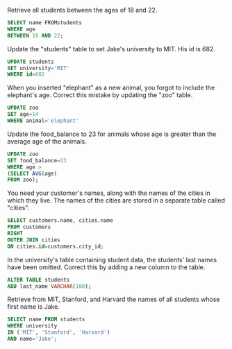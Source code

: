 Retrieve all students between the ages of 18 and 22.
```SQL
SELECT name FROMstudents 
WHERE age 
BETWEEN 18 AND 22;
```

Update the "students" table to set Jake's university to MIT. His id is 682.
```sql
UPDATE students 
SET university='MIT'
WHERE id=682
```

When you inserted "elephant" as a new animal, you forgot to include the elephant's age. Correct this mistake by updating the "zoo" table.
```sql
UPDATE zoo 
SET age=14
WHERE animal='elephant'
```

Update the food_balance to 23 for animals whose age is greater than the average age of the animals.
```sql
UPDATE zoo
SET food_balance=23 
WHERE age > 
(SELECT AVG(age)
FROM zoo);
```

You need your customer's names, along with the names of the cities in which they live. The names of the cities are stored in a separate table called "cities".
```sql
SELECT customers.name, cities.name
FROM customers
RIGHT
OUTER JOIN cities
ON cities.id=customers.city_id;
```
In the university's table containing student data, the students' last names have been omitted. Correct this by adding a new column to the table.
```sql
ALTER TABLE students
ADD last_name VARCHAR(100);
```

Retrieve from MIT, Stanford, and Harvard the names of all students whose first name is Jake.
```sql
SELECT name FROM students
WHERE university
IN ('MIT', 'Stanford', 'Harvard') 
AND name='Jake';

